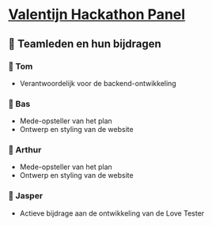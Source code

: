 # [Valentijn Hackathon Panel](https://valentijnhackathon.tomtiedemann.com/panel/index.php)

## 👥 Teamleden en hun bijdragen  

### 🔹 Tom  
- Verantwoordelijk voor de backend-ontwikkeling  

### 🔹 Bas  
- Mede-opsteller van het plan  
- Ontwerp en styling van de website  

### 🔹 Arthur  
- Mede-opsteller van het plan  
- Ontwerp en styling van de website  

### 🔹 Jasper  
- Actieve bijdrage aan de ontwikkeling van de Love Tester  
